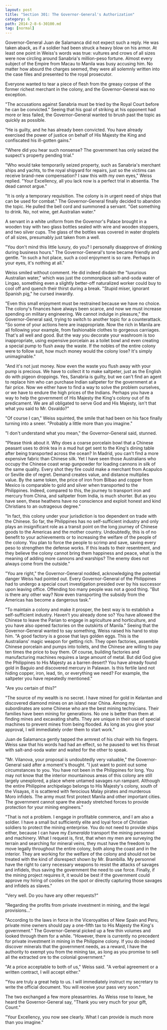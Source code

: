 ```yaml
---
layout: post
title: "Section 301: The Governor-General's Authorization"
category: 6
path: 2014-2-8-6-30100.md
tag: [normal]
---
```


Governor-General Juan de Salamanca did not expect such a reply. He was taken aback, as if a soldier had been struck a heavy blow on his armor. At least one point in Weiss's words was true: vultures and crows of all sizes were now circling around Sanabria's million-peso fortune. Almost every subject of the Empire from Macau to Manila was busy accusing him. No matter how absurd the charges seemed, they were all solemnly written into the case files and presented to the royal prosecutor.

Everyone wanted to tear a piece of flesh from the greasy corpse of the former richest merchant in the colony, and the Governor-General was no exception.

"The accusations against Sanabria must be tried by the Royal Court before he can be convicted." Seeing that his goal of striking at his opponent had more or less failed, the Governor-General wanted to brush past the topic as quickly as possible.

"He is guilty, and he has already been convicted. You have already exercised the power of justice on behalf of His Majesty the King and confiscated his ill-gotten gains."

"Where did you hear such nonsense? The government has only seized the suspect's property pending trial."

"Who would take temporarily seized property, such as Sanabria's merchant ships and yachts, to the royal shipyard for repairs, just so the victims can receive brand-new compensation? I saw this with my own eyes," Weiss replied. "Your Excellency, all you lack now is a perfect trial in absentia. The dead cannot argue."

"It is only a temporary requisition. The colony is in urgent need of ships that can be used for combat." The Governor-General finally decided to abandon the topic. He pulled the bell cord and summoned a servant. "Get something to drink. No, not wine, get Australian water."

A servant in a white uniform from the Governor's Palace brought in a wooden tray with two glass bottles sealed with wire and wooden stoppers, and two silver cups. The glass of the bottles was covered in water droplets of all sizes, presumably just taken from a well.

"You don't mind this little luxury, do you? I personally disapprove of drinking during business hours." The Governor-General's tone became friendly and gentle. "In such a hot place, such a cool enjoyment is so rare. Perhaps in your eyes, it's nothing at all."

Weiss smiled without comment. He did indeed disdain the "luxurious Australian water," which was just the commonplace salt-and-soda water of Lingao, something even a slightly better-off naturalized worker could buy to cool off and quench their thirst during a break. "Stupid miser, ignorant Spanish pig," he cursed inwardly.

"Even this small enjoyment must be restrained because we have no choice. The colony's finances have always been scarce, and now we must increase spending on military engineering. We cannot indulge in pleasure," the Governor-General said, trying to switch to another topic for a counterattack. "So some of your actions here are inappropriate. Now the rich in Manila are all following your example, from fashionable clothes to gorgeous carriages. That's all well and good. But the way you decorate your washroom is too inappropriate, using expensive porcelain as a toilet bowl and even creating a special pump to flush away the waste. If the nobles of the entire colony were to follow suit, how much money would the colony lose? It's simply unimaginable."

"And it's not just money. Now even the waste you flush away with your pump is precious. We have to collect it to make saltpeter, just as the English do with pigeon droppings. Yes, Sanabria is guilty, but we can't find an agent to replace him who can purchase Indian saltpeter for the government at a fair price. Now we either have to find a way to solve the problem ourselves, or we have to endure the high prices of the Indians. Perhaps you have a way to help the government of His Majesty the King's colony out of its predicament. We are all obligated to serve God and His Majesty, isn't that what you said to Mr. Osvaldo?"

"Of course I can," Weiss squinted, the smile that had been on his face finally turning into a sneer. "Probably a little more than you imagine."

"I don't understand what you mean," the Governor-General said, stunned.

"Please think about it. Why does a coarse porcelain bowl that a Chinese peasant uses to drink tea in a mud hut get sent to the King's dining table after being transported across the ocean? In Madrid, you can't find a more expensive fabric than Chinese silk. Yet I have seen those Australians who occupy the Chinese coast wrap gunpowder for loading cannons in silk of the same quality. Every shot they fire could make a merchant from Acapulco or Seville die of regret. Demand creates value, and distance multiplies value. By the same token, the price of iron from Bilbao and copper from Mexico is comparable to gold and silver when transported to the Philippines. Indeed, compared to this, the journey to transport iron and mercury from China, and saltpeter from India, is much shorter. But as you have seen, these heathens have no conscience and exploit honest and kind Christians to an outrageous degree."

"In fact, this colony under your jurisdiction is too dependent on trade with the Chinese. So far, the Philippines has no self-sufficient industry and only plays an insignificant role as a transit point on the long journey of Chinese goods to the Americas and the mother country. Undoubtedly, this is of no benefit to your achievements or to increasing the welfare of the people of the colony. You plan to force the people to scrimp and save, saving every peso to strengthen the defense works. If this leads to their resentment, and they believe the colony cannot bring them happiness and peace, what is the meaning of adding more cannons and warships? The enemy does not always come from the outside."

"You are right," the Governor-General nodded, acknowledging the potential danger Weiss had pointed out. Every Governor-General of the Philippines had to undergo a special court investigation presided over by his successor upon leaving office. Offending too many people was not a good thing. "But is there any other way? Now even transporting the subsidy from the Americas has become a dangerous task."

"To maintain a colony and make it prosper, the best way is to establish a self-sufficient industry. Haven't you already done so? You have allowed the Chinese to leave the Parian to engage in agriculture and horticulture, and you have also opened factories on the outskirts of Manila." Seeing that the Governor-General wanted to say something, Weiss raised his hand to stop him. "A good factory is a goose that lays golden eggs. This is the Australians' magic weapon for getting rich. They open factories, assemble Chinese porcelain and pumps into toilets, and the Chinese are willing to pay ten times the price to buy them. Of course, building factories and manufacturing machines requires a large amount of metal. But did God give the Philippines to His Majesty as a barren desert? You have already found gold in Baguio and discovered mercury in Palawan. Is this fertile land not hiding copper, iron, lead, tin, or everything we need? For example, the saltpeter you have repeatedly mentioned."

"Are you certain of this?"

"The source of my wealth is no secret. I have mined for gold in Kelantan and discovered diamond mines on an island near China. Among my subordinates are some Chinese who are the best mining technicians. Their families have been mining for generations. No one is better than them at finding mines and excavating shafts. They are unique in their use of special machines to prevent mines from being flooded. As long as you give your approval, I will immediately order them to start work."

Juan de Salamanca gently tapped the armrest of his chair with his fingers. Weiss saw that his words had had an effect, so he paused to wet his throat with salt-and-soda water and waited for the other to speak.

"Mr. Vilanova, your proposal is undoubtedly very valuable," the Governor-General said after a moment's thought. "I just want to point out some circumstances to you. You have not been in the Philippines for long. You may not know that the interior mountainous areas of this colony are still largely unexplored, a place where untamed savages run rampant. Although the entire Philippine archipelago belongs to His Majesty's colony, south of the Visayas, it is scattered with ferocious Malay pirates and murderous Moro infidels. The army must first protect Manila and other important cities. The government cannot spare the already stretched forces to provide protection for your mining engineers."

"That is not a problem. I engage in profitable commerce, and I am also a soldier. I have a small but sufficiently elite and loyal force of Christian soldiers to protect the mining enterprise. You do not need to provide ships either, because I can have my *Esmeralda* transport the mining personnel and machinery. What I request is, first, that when my men are surveying the terrain and searching for mineral veins, they must have the freedom to move legally throughout the entire colony, both along the coast and in the interior. They are working for the welfare of the colony and should not be treated with the kind of disrespect shown by Mr. Brambilla. My personnel have the right to carry necessary weapons to resist the attacks of savages and infidels, thus saving the government the need to use force. Finally, if the mining project requires it, it would be best if the government could approve my hiring of coolies on the spot or directly capturing those savages and infidels as slaves."

"Very well. Do you have any other requests?"

"Regarding the profits from private investment in mining, and the legal provisions..."

"According to the laws in force in the Viceroyalties of New Spain and Peru, private mine owners should pay a one-fifth tax to His Majesty the King's government." The Governor-General picked up a few thin volumes and looked through them for a while. "However, there is currently no precedent for private investment in mining in the Philippine colony. If you do indeed discover minerals that the government needs, as a reward, I have the authority to exempt you from the mining tax, as long as you promise to sell all the extracted ore to the colonial government."

"At a price acceptable to both of us," Weiss said. "A verbal agreement or a written contract, I will accept either."

"You are truly a great help to us. I will immediately instruct my secretary to write the official document. You will receive your pass very soon."

The two exchanged a few more pleasantries. As Weiss rose to leave, he heard the Governor-General say, "Thank you very much for your gift, Count."

"Your Excellency, you now see clearly. What I can provide is much more than you imagine."